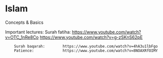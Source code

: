 # Islam
Concepts &amp; Basics



Important lectures:
        Surah fatiha:         https://www.youtube.com/watch?v=OTC_1nRe8Co
                              https://www.youtube.com/watch?v=g-zSKnS62pE
          
        Surah baqarah:        https://www.youtube.com/watch?v=4hA3u1lbFgo
        Patience:             https://www.youtube.com/watch?v=8NOAXRfOIMY  